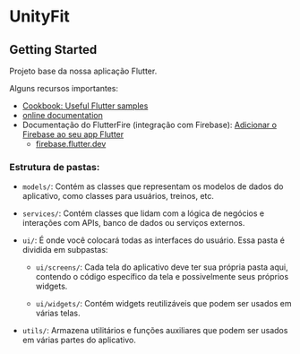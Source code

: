 # UnityFit

## Getting Started

Projeto base da nossa aplicação Flutter.

Alguns recursos importantes:

- [Cookbook: Useful Flutter samples](https://docs.flutter.dev/cookbook)
- [online documentation](https://docs.flutter.dev/)
- Documentação do FlutterFire (integração com Firebase):
[Adicionar o Firebase ao seu app Flutter](https://firebase.google.com/docs/flutter/setup?hl=pt&authuser=0&platform=ios#available-plugins)
  - [firebase.flutter.dev](https://firebase.flutter.dev) 


### Estrutura de pastas:

- `models/`: Contém as classes que representam os modelos de dados do aplicativo, como classes para usuários, treinos, etc.

- `services/`: Contém classes que lidam com a lógica de negócios e interações com APIs, banco de dados ou serviços externos.

- `ui/`: É onde você colocará todas as interfaces do usuário. Essa pasta é dividida em subpastas:

  - `ui/screens/`: Cada tela do aplicativo deve ter sua própria pasta aqui, contendo o código específico da tela e possivelmente seus próprios widgets.

  - `ui/widgets/`: Contém widgets reutilizáveis que podem ser usados em várias telas.

- `utils/`: Armazena utilitários e funções auxiliares que podem ser usados em várias partes do aplicativo.
